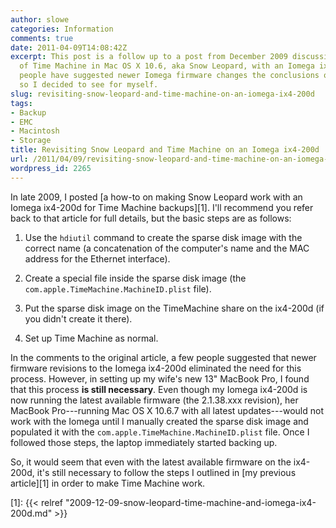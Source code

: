 ```yaml
---
author: slowe
categories: Information
comments: true
date: 2011-04-09T14:08:42Z
excerpt: This post is a follow up to a post from December 2009 discussing the use
  of Time Machine in Mac OS X 10.6, aka Snow Leopard, with an Iomega ix4-200d. Some
  people have suggested newer Iomega firmware changes the conclusions of that article,
  so I decided to see for myself.
slug: revisiting-snow-leopard-and-time-machine-on-an-iomega-ix4-200d
tags:
- Backup
- EMC
- Macintosh
- Storage
title: Revisiting Snow Leopard and Time Machine on an Iomega ix4-200d
url: /2011/04/09/revisiting-snow-leopard-and-time-machine-on-an-iomega-ix4-200d/
wordpress_id: 2265
---
```


In late 2009, I posted [a how-to on making Snow Leopard work with an Iomega ix4-200d for Time Machine backups][1]. I'll recommend you refer back to that article for full details, but the basic steps are as follows:

1. Use the `hdiutil` command to create the sparse disk image with the correct name (a concatenation of the computer's name and the MAC address for the Ethernet interface).

2. Create a special file inside the sparse disk image (the `com.apple.TimeMachine.MachineID.plist` file).

3. Put the sparse disk image on the TimeMachine share on the ix4-200d (if you didn't create it there).

4. Set up Time Machine as normal.

In the comments to the original article, a few people suggested that newer firmware revisions to the Iomega ix4-200d eliminated the need for this process. However, in setting up my wife's new 13" MacBook Pro, I found that this process **is still necessary**. Even though my Iomega ix4-200d is now running the latest available firmware (the 2.1.38.xxx revision), her MacBook Pro---running Mac OS X 10.6.7 with all latest updates---would not work with the Iomega until I manually created the sparse disk image and populated it with the `com.apple.TimeMachine.MachineID.plist` file. Once I followed those steps, the laptop immediately started backing up.

So, it would seem that even with the latest available firmware on the ix4-200d, it's still necessary to follow the steps I outlined in [my previous article][1] in order to make Time Machine work.

[1]: {{< relref "2009-12-09-snow-leopard-time-machine-and-iomega-ix4-200d.md" >}}
